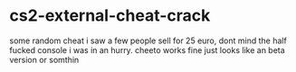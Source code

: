 # cs2-external-cheat-crack
some random cheat i saw a few people sell for 25 euro, dont mind the half fucked console i was in an hurry. cheeto works fine just looks like an beta version or somthin
